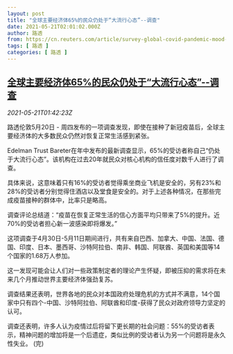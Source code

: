 ```yaml
---
layout: post
title: "全球主要经济体65%的民众仍处于“大流行心态”--调查"
date: 2021-05-21T02:01:02.000Z
author: 路透
from: https://cn.reuters.com/article/survey-global-covid-pandemic-mood-0521-idCNKCS2D205I
tags: [ 路透 ]
categories: [ 路透 ]
---
```

<!--1621562462000-->
[全球主要经济体65%的民众仍处于“大流行心态”--调查](https://cn.reuters.com/article/survey-global-covid-pandemic-mood-0521-idCNKCS2D205I)
------

<div>
<div><i>2021-05-21T01:42:23Z</i></div><p>路透伦敦5月20日 - 周四发布的一项调查发现，即使在接种了新冠疫苗后，全球主要经济体的大多数民众仍然对恢复正常生活感到紧张。</p><p>Edelman Trust Bareter在年中发布的最新调查显示，65%的受访者称自己“仍处于大流行心态”。该机构在过去20年就民众对核心机构的信任度对数千人进行了调查。</p><p>具体来说，这意味着只有16%的受访者觉得乘坐商业飞机是安全的，另有23%和28%的受访者分别觉得住酒店以及堂食是安全的。对于上述各种情况，在那些完成疫苗接种的群体中，比率只是略高。</p><p>调查评论总结道：“疫苗在恢复正常生活的信心方面平均只带来了5%的提升。近70%的受访者担心新一波感染即将爆发。”</p><p>这项调查于4月30日-5月11日期间进行，共有来自巴西、加拿大、中国、法国、德国、印度、日本、墨西哥、沙特阿拉伯、南非、韩国、阿联酋、英国和美国等14个国家的1.68万人参加。</p><p>这一发现可能会让人们对一些政策制定者的理论产生怀疑，即被压抑的需求将在未来几个月推动世界主要经济体强劲复苏。</p><p>调查结果还表明，世界各地的民众对本国政府处理危机的方式并不满意，14个国家中只有四个-中国、沙特阿拉伯、阿联酋和印度-获得了民众对政府领导力坚定的认可。</p><p>调查还表明，许多人认为疫情过后将留下更长期的社会问题：55%的受访者表示，精神问题的增加将是一个后遗症，类似比例的受访者认为另一个问题将是永久性失业。 (完)</p>
</div>
